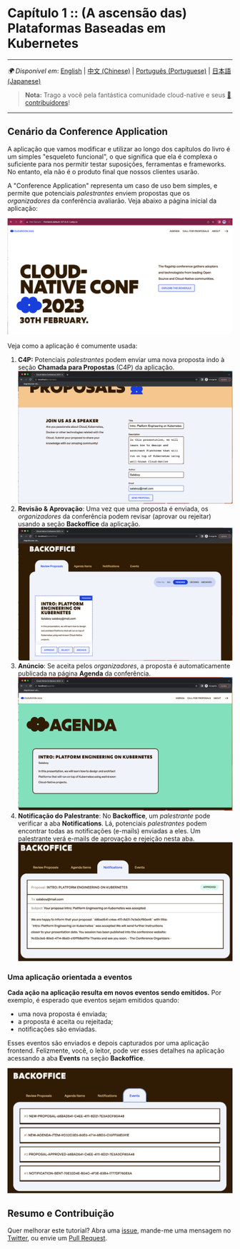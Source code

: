 # Capítulo 1 :: (A ascensão das) Plataformas Baseadas em Kubernetes

---
_🌍 Disponível em_: [English](README.md) | [中文 (Chinese)](README-zh.md) | [Português (Portuguese)](README-pt.md) | [日本語 (Japanese)](README-ja.md)

> **Nota:** Trago a você pela fantástica comunidade cloud-native e seus [ 🌟 contribuidores](https://github.com/salaboy/platforms-on-k8s/graphs/contributors)!
---

## Cenário da Conference Application

A aplicação que vamos modificar e utilizar ao longo dos capítulos do livro é um simples "esqueleto funcional", o que significa que ela é complexa o suficiente para nos permitir testar suposições, ferramentas e frameworks. No entanto, ela não é o produto final que nossos clientes usarão.

A "Conference Application" representa um caso de uso bem simples, e permite que potenciais _palestrantes_ enviem propostas que os _organizadores_ da conferência avaliarão. Veja abaixo a página inicial da aplicação:

![home](imgs/homepage.png)

Veja como a aplicação é comumente usada:

1. **C4P:** Potenciais _palestrantes_ podem enviar uma nova proposta indo à seção **Chamada para Propostas** (C4P) da aplicação.
   ![proposals](imgs/proposals.png)
2. **Revisão & Aprovação**: Uma vez que uma proposta é enviada, os _organizadores_ da conferência podem revisar (aprovar ou rejeitar) usando a seção **Backoffice** da aplicação.
   ![backoffice](imgs/backoffice.png)
3. **Anúncio**: Se aceita pelos _organizadores_, a proposta é automaticamente publicada na página **Agenda** da conferência.
   ![agenda](imgs/agenda.png)
4. **Notificação do Palestrante**: No **Backoffice**, um _palestrante_ pode verificar a aba **Notifications**. Lá, potenciais _palestrantes_ podem encontrar todas as notificações (e-mails) enviadas a eles. Um palestrante verá e-mails de aprovação e rejeição nesta aba.
   ![notifications](imgs/notifications-backoffice.png)

### Uma aplicação orientada a eventos

**Cada ação na aplicação resulta em novos eventos sendo emitidos.** Por exemplo, é esperado que eventos sejam emitidos quando:
-  uma nova proposta é enviada;
-  a proposta é aceita ou rejeitada;
-  notificações são enviadas.

Esses eventos são enviados e depois capturados por uma aplicação frontend. Felizmente, você, o leitor, pode ver esses detalhes na aplicação acessando a aba **Events** na seção **Backoffice**.

![events](imgs/events-backoffice.png)

## Resumo e Contribuição

Quer melhorar este tutorial? Abra uma [issue](https://github.com/salaboy/platforms-on-k8s/issues/new), mande-me uma mensagem no [Twitter](https://twitter.com/salaboy), ou envie um [Pull Request](https://github.com/salaboy/platforms-on-k8s/compare).
